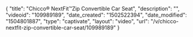 {
    "title": "Chicco&reg; NextFit&trade;Zip Convertible Car Seat",
    "description": "",
    "videoid": "109989189",
    "date_created": "1502522394",
    "date_modified": "1504801887",
    "type": "captivate",
    "layout": "video",
    "url": "\/v\/chicco-nextfit-zip-convertible-car-seat\/109989189"
}